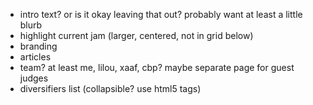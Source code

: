 - intro text? or is it okay leaving that out? probably want at least a little blurb
- highlight current jam (larger, centered, not in grid below)
- branding
- articles
- team? at least me, lilou, xaaf, cbp? maybe separate page for guest judges
- diversifiers list (collapsible? use html5 tags)
